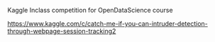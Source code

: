 Kaggle Inclass competition for OpenDataScience course

https://www.kaggle.com/c/catch-me-if-you-can-intruder-detection-through-webpage-session-tracking2
